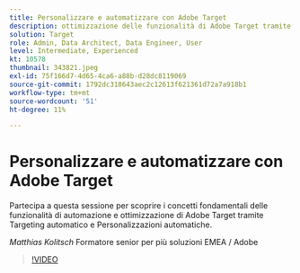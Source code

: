 ```yaml
---
title: Personalizzare e automatizzare con Adobe Target
description: ottimizzazione delle funzionalità di Adobe Target tramite Targeting automatico e Personalizzazioni automatiche
solution: Target
role: Admin, Data Architect, Data Engineer, User
level: Intermediate, Experienced
kt: 10578
thumbnail: 343821.jpeg
exl-id: 75f166d7-4d65-4ca6-a88b-d28dc8119069
source-git-commit: 1792dc318643aec2c12613f621361d72a7a918b1
workflow-type: tm+mt
source-wordcount: '51'
ht-degree: 11%

---
```


# Personalizzare e automatizzare con Adobe Target

Partecipa a questa sessione per scoprire i concetti fondamentali delle funzionalità di automazione e ottimizzazione di Adobe Target tramite Targeting automatico e Personalizzazioni automatiche.

*Matthias Kolitsch* Formatore senior per più soluzioni EMEA / Adobe

>[!VIDEO](https://video.tv.adobe.com/v/343821/?quality=12&learn=on)
